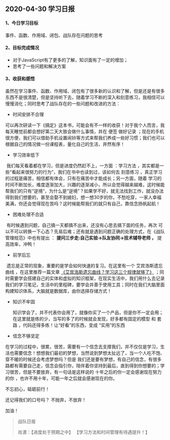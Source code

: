 ## 2020-04-30 学习日报

#### 1、今日学习目标

事件、函数、作用域、闭包、战队存在问题的思考

#### 2、目标完成情况

- 对于JavaScript有了更多的了解，知识面有了一定的增加；
- 思考了一些问题和解决方案

#### 3、收获和感悟

虽然在学习事件、函数、作用域、闭包有了很多新的认识和了解，但是还是有很多东西不是很清楚，但是坚持听下去，随着学习不断的深入和刻意练习，我相信可以慢慢消化；同时思考了战队存在的一些问题和改进的方法：



- 时间安排不合理 

​      可以再次研读一下《搞定》这本书，可能会有不一样的收获！对于我个人而言，我每天睡觉前都会想好第二天大致会做什么事情，并在 便签 做好记录 ；现在的手机很方便，我们可以借助手机设置闹铃等方式来帮我们养成一些好习惯；我们也可以根据自己的情况做一份课程表，量化自己的生活，井然有序！



- 学习效率低下  

​      我们每天看着都在学习，但是进度仍然赶不上，一方面 ：学习方法 ，其实都是一些“看起来很努力的行为”，我们在书中也读到过，该如何去 刻意练习 ，真正学习的过程是痛苦，相信都有体会，只有在痛苦中才能成长；另一方面，随着 学习的时间不断加长，难度逐渐加大，兴趣的逐渐减小，所以会觉得越来越难，这时候能帮我们的只有“逆境”，为什么是“逆境”？如果学不好，就无法找到工作，就没办法得到我们想要的，甚至会娶不到媳妇，想一想30岁的你，不愁吃穿，一家人幸福美满，你还会觉得现在苦吗？这时候能帮我们的就只有自己，靠信念扬帆起航！



- 困难处理不合适

​      有时候遇到问题，自己搞一天都搞不出来，还没有心思去搞下面的任务，再次 可以不可以转换一下心态？先易后难；还有就是遇到问题正确的处理方式，在《战队管理规范》中也有提出 ：  **提问三步走:自己实验->队友协同->技术辅导老师 ，** 提高效率，冲鸭！



- 前学后忘 

​      遗忘是正常的现象，重要的是学会如何快速的复习。在这里有一个  艾宾浩斯遗忘曲线 ，在这里推荐一篇文章  [《艾宾浩斯遗忘曲线？学习这三个规律就够了》](https://www.jianshu.com/p/a4db8a85ed91) ；同时需要学会搭建自己的实体和虚拟的知识框架，在现实生活中，我们用什么去记录我们的学习笔记，生活中的里程碑，要学会并善于使用工具；同时在我们大脑里面构建知识体系，大脑就是数据库，由你选择存储方式！



- 知识不牢固

   知识学会了，并不代表你会用了，就像你买了一个产品，但是你不一定会用；在这里就是练的少，当写的多了的时候就会发现，好多都有固定的模型 和 套路 ，代码还得多练！让“好看”的东西，变成 “实用”的东西



- 信念不够坚定

在学习的过程中，很累，很苦，需要有一个信念去支撑我们，并不仅仅是学习，生活也需要信念！想想我们最初的梦想，当然说到梦想太扯远了，当一个人吃不饱、穿不暖的时候还会考虑梦想吗？但是 我们还是要有梦想，有自己的信念，有很多路都有需要自己走，信念会指引你，陪伴着你坚持到最后，直到得到你想要的；学习很苦，但是不要放弃，有一句话是这样说的 十年之后的你一定会感谢现在努力的你 ，也许不用十年，可能一年之后就会感谢现在的你。



不忘初心，砥砺前行！

还记得我们的口号吗？  不抛弃，不放弃！

加油！





>  战队日报
>
>  肖潇：【进度处于预期之中】 【学习方法和时间管理有待遇提升！】
>

